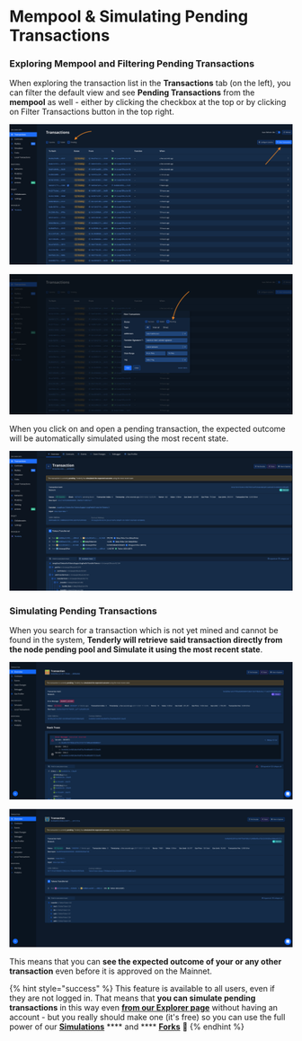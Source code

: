 # Mempool & Simulating Pending Transactions

### Exploring Mempool and Filtering Pending Transactions

When exploring the transaction list in the **Transactions** tab (on the left), you can filter the default view and see **Pending Transactions** from the **mempool** as well - either by clicking the checkbox at the top or by clicking on Filter Transactions button in the top right.

![](<../../.gitbook/assets/Screenshot 2022-01-25 at 12.21.02 (1).png>)

![](<../../.gitbook/assets/Screenshot 2022-01-25 at 12.22.32.png>)

When you click on and open a pending transaction, the expected outcome will be automatically simulated using the most recent state.

![](<../../.gitbook/assets/Screenshot 2022-01-25 at 12.24.02.png>)

### Simulating Pending Transactions

When you search for a transaction which is not yet mined and cannot be found in the system, **Tenderly will retrieve said transaction directly from the node pending pool and Simulate it using the most recent state**.

![Simulated Pending Transaction - Failed](<../../.gitbook/assets/Screenshot 2021-11-25 at 11.13.15.png>)

![Simulated Pending Transaction - Successful](<../../.gitbook/assets/Screenshot 2021-11-25 at 11.23.42.png>)

This means that you can **see the expected outcome of your or any other transaction** even before it is approved on the Mainnet.

{% hint style="success" %}
This feature is available to all users, even if they are not logged in. That means that **you can simulate pending transactions** in this way even [**from our Explorer page**](https://dashboard.tenderly.co/explorer) without having an account - but you really should make one (it's free) so you can use the full power of our [**Simulations**](../../simulations-and-forks/how-to-simulate-a-transaction/) **** and **** [**Forks**](../../simulations-and-forks/how-to-create-a-fork/) 🚀
{% endhint %}
